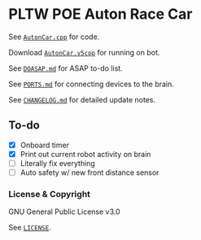 # PLTW POE Auton Race Car

See [`AutonCar.cpp`](AutonCar.cpp) for code.

Download [`AutonCar.v5cpp`](AutonCar.v5cpp) for running on bot.

See [`DOASAP.md`](DOASAP.md) for ASAP to-do list.

See [`PORTS.md`](PORTS.md) for connecting devices to the brain.

See [`CHANGELOG.md`](CHANGELOG.md) for detailed update notes.

## To-do

 - [x] Onboard timer
 - [x] Print out current robot activity on brain
 - [ ] Literally fix everything
 - [ ] Auto safety w/ new front distance sensor

### License & Copyright
GNU General Public License v3.0

See [`LICENSE`](LICENSE).
